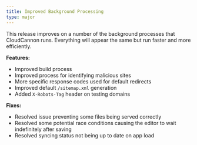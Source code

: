 ```yaml
---
title: Improved Background Processing
type: major
---
```


This release improves on a number of the background processes that CloudCannon runs. Everything will appear the same but run faster and more efficiently.

**Features:**

* Improved build process
* Improved process for identifying malicious sites
* More specific response codes used for default redirects
* Improved default `/sitemap.xml` generation
* Added `X-Robots-Tag` header on testing domains

**Fixes:**

* Resolved issue preventing some files being served correctly
* Resolved some potential race conditions causing the editor to wait indefinitely after saving
* Resolved syncing status not being up to date on app load